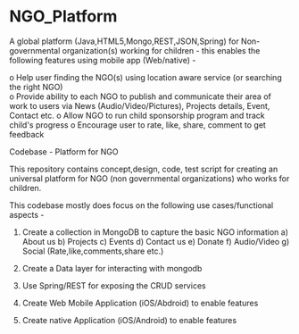 NGO_Platform
============


A global platform (Java,HTML5,Mongo,REST,JSON,Spring) for Non-governmental organization(s) working for children - this enables the following features using mobile app (Web/native) - 

o	Help user finding the NGO(s) using location aware service (or searching the right NGO)  
o	Provide ability to each NGO to publish and communicate their area of work to users via News (Audio/Video/Pictures), Projects details, Event, Contact etc.
o	Allow NGO to run child sponsorship program and track child's progress
o	Encourage user to rate, like, share, comment to get feedback



Codebase - Platform for NGO

This repository contains concept,design, code, test script for creating an universal platform for NGO
(non governmental organizations) who works for children. 

This codebase mostly does focus on the following use cases/functional aspects - 


1) Create a collection in MongoDB to capture the basic NGO information 
   a) About us
   b) Projects
   c) Events
   d) Contact us
   e) Donate
   f) Audio/Video
   g) Social (Rate,like,comments,share etc.)
   
2) Create a  Data  layer for interacting with mongodb

3) Use Spring/REST for exposing the CRUD services

4) Create Web Mobile Application (iOS/Abdroid) to enable features

5) Create native Application (iOS/Android) to enable features
